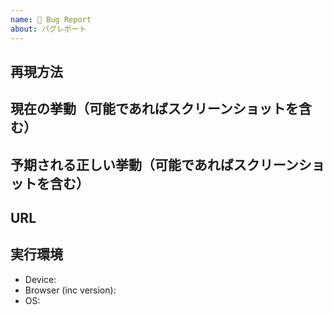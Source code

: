 ```yaml
---
name: 🐛 Bug Report
about: バグレポート
---
```


## 再現方法

## 現在の挙動（可能であればスクリーンショットを含む）

## 予期される正しい挙動（可能であればスクリーンショットを含む）

## URL

## 実行環境

- Device:
- Browser (inc version):
- OS:

<!---
### Issueのタグ使い分け
Issueには必ず以下のいずれかを付与し、状況が変化した場合はそれに合わせて変更すること。
* **standy by**: 待機中。コンフリクトの危険がある、仕様が固まっていない等、まだこのIssueの対応をしてほしくないとき。
* **to do**: 対応待ち。
* **doing**: 現在誰かが対応しているとき。

また、状況に応じて以下のタグを付与する。
* **question**: 他の人の意見を聞きたいとき。
* **hot fix**: 修正が緊急を要する時。
-->
